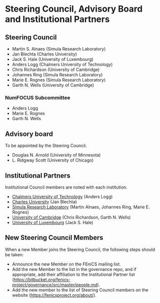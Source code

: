 # Steering Council, Advisory Board and Institutional Partners


## Steering Council

- Martin S. Alnaes (Simula Research Laboratory)
- Jan Blechta (Charles University)
- Jack S. Hale (University of Luxembourg)
- Anders Logg (Chalmers University of Technology)
- Chris Richardson (University of Cambridge)
- Johannes Ring (Simula Research Laboratory)
- Marie E. Rognes (Simula Research Laboratory)
- Garth N. Wells (University of Cambridge)


### NumFOCUS Subcommittee

- Anders Logg
- Marie E. Rognes
- Garth N. Wells


## Advisory board

To be appointed by the Steering Council.

- Douglas N. Arnold (University of Minnesota)
- L. Ridgway Scott (University of Chicago)


## Institutional Partners

Institutional Council members are noted with each institution.

- [Chalmers University of Technology](http://www.chalmers.se/) (Anders Logg)
- [Charles University](http://www.cuni.cz/) (Jan Blechta)
- [Simula Research Laboratory](http://www.simula.no/) (Martin Alnaes,
  Johannes Ring, Marie E. Rognes)
- [University of Cambridge](http://www.cam.ac.uk/) (Chris Richardson,
  Garth N. Wells)
- [University of Luxembourg](http://www.uni.lu/) (Jack S. Hale)


## New Steering Council Members

When a new Member joins the Steering Council, the following steps
should be taken:

- Announce the new Member on the FEniCS mailing list.
- Add the new Member to the list in the governance repo, and if
  appropriate, add their affiliation to the Institutional Partner list
  (<https://bitbucket.org/fenics-project/governance/src/master/people.md>).
- Add the new member to the list of Steering Council members on the
  website (<https://fenicsproject.org/about/>).

